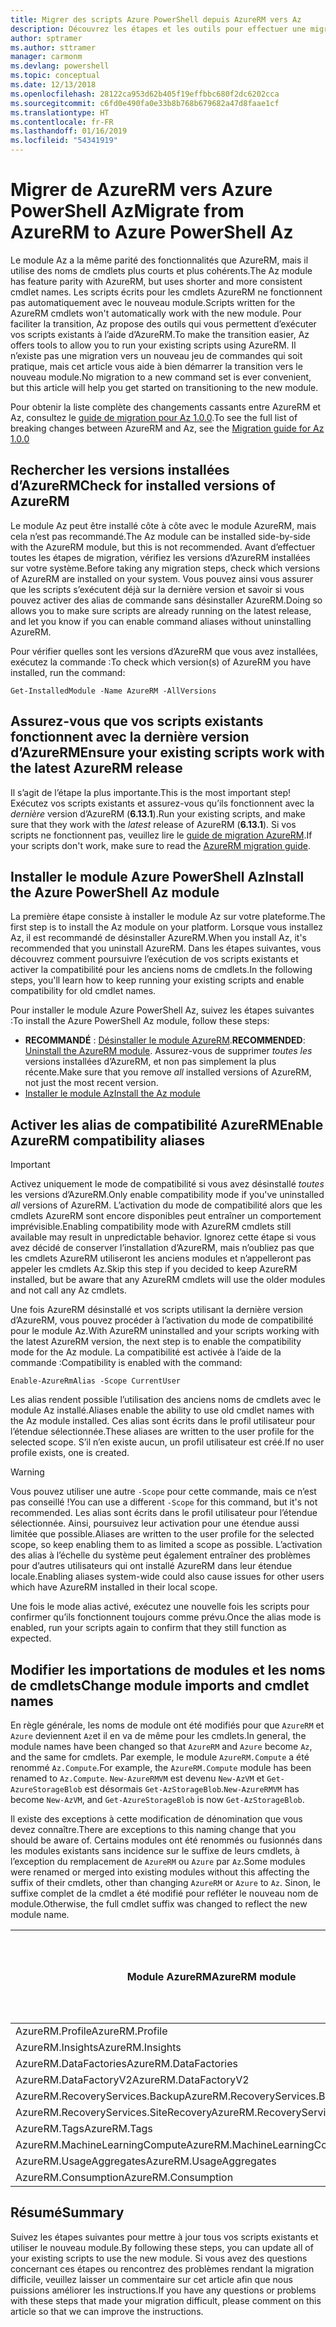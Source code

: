 ```yaml
---
title: Migrer des scripts Azure PowerShell depuis AzureRM vers Az
description: Découvrez les étapes et les outils pour effectuer une migration des scripts à partir du module AzureRM vers le nouveau module Az.
author: sptramer
ms.author: sttramer
manager: carmonm
ms.devlang: powershell
ms.topic: conceptual
ms.date: 12/13/2018
ms.openlocfilehash: 28122ca953d62b405f19effbbc680f2dc6202cca
ms.sourcegitcommit: c6fd0e490fa0e33b8b768b679682a47d8faae1cf
ms.translationtype: HT
ms.contentlocale: fr-FR
ms.lasthandoff: 01/16/2019
ms.locfileid: "54341919"
---
```

# <a name="migrate-from-azurerm-to-azure-powershell-az"></a><span data-ttu-id="c08c8-103">Migrer de AzureRM vers Azure PowerShell Az</span><span class="sxs-lookup"><span data-stu-id="c08c8-103">Migrate from AzureRM to Azure PowerShell Az</span></span>

<span data-ttu-id="c08c8-104">Le module Az a la même parité des fonctionnalités que AzureRM, mais il utilise des noms de cmdlets plus courts et plus cohérents.</span><span class="sxs-lookup"><span data-stu-id="c08c8-104">The Az module has feature parity with AzureRM, but uses shorter and more consistent cmdlet names.</span></span>
<span data-ttu-id="c08c8-105">Les scripts écrits pour les cmdlets AzureRM ne fonctionnent pas automatiquement avec le nouveau module.</span><span class="sxs-lookup"><span data-stu-id="c08c8-105">Scripts written for the AzureRM cmdlets won't automatically work with the new module.</span></span> <span data-ttu-id="c08c8-106">Pour faciliter la transition, Az propose des outils qui vous permettent d’exécuter vos scripts existants à l’aide d’AzureRM.</span><span class="sxs-lookup"><span data-stu-id="c08c8-106">To make the transition easier, Az offers tools to allow you to run your existing scripts using AzureRM.</span></span> <span data-ttu-id="c08c8-107">Il n’existe pas une migration vers un nouveau jeu de commandes qui soit pratique, mais cet article vous aide à bien démarrer la transition vers le nouveau module.</span><span class="sxs-lookup"><span data-stu-id="c08c8-107">No migration to a new command set is ever convenient, but this article will help you get started on transitioning to the new module.</span></span>

<span data-ttu-id="c08c8-108">Pour obtenir la liste complète des changements cassants entre AzureRM et Az, consultez le [guide de migration pour Az 1.0.0](migrate-az-1.0.0.md).</span><span class="sxs-lookup"><span data-stu-id="c08c8-108">To see the full list of breaking changes between AzureRM and Az, see the [Migration guide for Az 1.0.0](migrate-az-1.0.0.md)</span></span>

## <a name="check-for-installed-versions-of-azurerm"></a><span data-ttu-id="c08c8-109">Rechercher les versions installées d’AzureRM</span><span class="sxs-lookup"><span data-stu-id="c08c8-109">Check for installed versions of AzureRM</span></span>

<span data-ttu-id="c08c8-110">Le module Az peut être installé côte à côte avec le module AzureRM, mais cela n’est pas recommandé.</span><span class="sxs-lookup"><span data-stu-id="c08c8-110">The Az module can be installed side-by-side with the AzureRM module, but this is not recommended.</span></span> <span data-ttu-id="c08c8-111">Avant d’effectuer toutes les étapes de migration, vérifiez les versions d’AzureRM installées sur votre système.</span><span class="sxs-lookup"><span data-stu-id="c08c8-111">Before taking any migration steps, check which versions of AzureRM are installed on your system.</span></span> <span data-ttu-id="c08c8-112">Vous pouvez ainsi vous assurer que les scripts s’exécutent déjà sur la dernière version et savoir si vous pouvez activer des alias de commande sans désinstaller AzureRM.</span><span class="sxs-lookup"><span data-stu-id="c08c8-112">Doing so allows you to make sure scripts are already running on the latest release, and let you know if you can enable command aliases without uninstalling AzureRM.</span></span>

<span data-ttu-id="c08c8-113">Pour vérifier quelles sont les versions d’AzureRM que vous avez installées, exécutez la commande :</span><span class="sxs-lookup"><span data-stu-id="c08c8-113">To check which version(s) of AzureRM you have installed, run the command:</span></span>

```powershell-interactive
Get-InstalledModule -Name AzureRM -AllVersions
```

## <a name="ensure-your-existing-scripts-work-with-the-latest-azurerm-release"></a><span data-ttu-id="c08c8-114">Assurez-vous que vos scripts existants fonctionnent avec la dernière version d’AzureRM</span><span class="sxs-lookup"><span data-stu-id="c08c8-114">Ensure your existing scripts work with the latest AzureRM release</span></span>

<span data-ttu-id="c08c8-115">Il s’agit de l’étape la plus importante.</span><span class="sxs-lookup"><span data-stu-id="c08c8-115">This is the most important step!</span></span> <span data-ttu-id="c08c8-116">Exécutez vos scripts existants et assurez-vous qu’ils fonctionnent avec la _dernière_ version d’AzureRM (__6.13.1__).</span><span class="sxs-lookup"><span data-stu-id="c08c8-116">Run your existing scripts, and make sure that they work with the _latest_ release of AzureRM (__6.13.1__).</span></span> <span data-ttu-id="c08c8-117">Si vos scripts ne fonctionnent pas, veuillez lire le [guide de migration AzureRM](/powershell/azure/azurerm/migration-guide.6.0.0).</span><span class="sxs-lookup"><span data-stu-id="c08c8-117">If your scripts don't work, make sure to read the [AzureRM migration guide](/powershell/azure/azurerm/migration-guide.6.0.0).</span></span>

## <a name="install-the-azure-powershell-az-module"></a><span data-ttu-id="c08c8-118">Installer le module Azure PowerShell Az</span><span class="sxs-lookup"><span data-stu-id="c08c8-118">Install the Azure PowerShell Az module</span></span>

<span data-ttu-id="c08c8-119">La première étape consiste à installer le module Az sur votre plateforme.</span><span class="sxs-lookup"><span data-stu-id="c08c8-119">The first step is to install the Az module on your platform.</span></span> <span data-ttu-id="c08c8-120">Lorsque vous installez Az, il est recommandé de désinstaller AzureRM.</span><span class="sxs-lookup"><span data-stu-id="c08c8-120">When you install Az, it's recommended that you uninstall AzureRM.</span></span> <span data-ttu-id="c08c8-121">Dans les étapes suivantes, vous découvrez comment poursuivre l’exécution de vos scripts existants et activer la compatibilité pour les anciens noms de cmdlets.</span><span class="sxs-lookup"><span data-stu-id="c08c8-121">In the following steps, you'll learn how to keep running your existing scripts and enable compatibility for old cmdlet names.</span></span>

<span data-ttu-id="c08c8-122">Pour installer le module Azure PowerShell Az, suivez les étapes suivantes :</span><span class="sxs-lookup"><span data-stu-id="c08c8-122">To install the Azure PowerShell Az module, follow these steps:</span></span>

* <span data-ttu-id="c08c8-123">__RECOMMANDÉ__ : [Désinstaller le module AzureRM](/powershell/azure/uninstall-az-ps#uninstall-the-azurerm-module).</span><span class="sxs-lookup"><span data-stu-id="c08c8-123">__RECOMMENDED__: [Uninstall the AzureRM module](/powershell/azure/uninstall-az-ps#uninstall-the-azurerm-module).</span></span>
  <span data-ttu-id="c08c8-124">Assurez-vous de supprimer _toutes les_ versions installées d’AzureRM, et non pas simplement la plus récente.</span><span class="sxs-lookup"><span data-stu-id="c08c8-124">Make sure that you remove _all_ installed versions of AzureRM, not just the most recent version.</span></span>
* [<span data-ttu-id="c08c8-125">Installer le module Az</span><span class="sxs-lookup"><span data-stu-id="c08c8-125">Install the Az module</span></span>](install-az-ps.md)

## <a name="a-namealiasesenable-azurerm-compatibility-aliases"></a><span data-ttu-id="c08c8-126"><a name="aliases"/>Activer les alias de compatibilité AzureRM</span><span class="sxs-lookup"><span data-stu-id="c08c8-126"><a name="aliases"/>Enable AzureRM compatibility aliases</span></span> 

> [!IMPORTANT]
>
> <span data-ttu-id="c08c8-127">Activez uniquement le mode de compatibilité si vous avez désinstallé _toutes_ les versions d’AzureRM.</span><span class="sxs-lookup"><span data-stu-id="c08c8-127">Only enable compatibility mode if you've uninstalled _all_ versions of AzureRM.</span></span> <span data-ttu-id="c08c8-128">L’activation du mode de compatibilité alors que les cmdlets AzureRM sont encore disponibles peut entraîner un comportement imprévisible.</span><span class="sxs-lookup"><span data-stu-id="c08c8-128">Enabling compatibility mode with AzureRM cmdlets still available may result in unpredictable behavior.</span></span> <span data-ttu-id="c08c8-129">Ignorez cette étape si vous avez décidé de conserver l’installation d’AzureRM, mais n’oubliez pas que les cmdlets AzureRM utiliseront les anciens modules et n’appelleront pas appeler les cmdlets Az.</span><span class="sxs-lookup"><span data-stu-id="c08c8-129">Skip this step if you decided to keep AzureRM installed, but be aware that any AzureRM cmdlets will use the older modules and not call any Az cmdlets.</span></span>

<span data-ttu-id="c08c8-130">Une fois AzureRM désinstallé et vos scripts utilisant la dernière version d’AzureRM, vous pouvez procéder à l’activation du mode de compatibilité pour le module Az.</span><span class="sxs-lookup"><span data-stu-id="c08c8-130">With AzureRM uninstalled and your scripts working with the latest AzureRM version, the next step is to enable the compatibility mode for the Az module.</span></span> <span data-ttu-id="c08c8-131">La compatibilité est activée à l’aide de la commande :</span><span class="sxs-lookup"><span data-stu-id="c08c8-131">Compatibility is enabled with the command:</span></span>

```powershell-interactive
Enable-AzureRmAlias -Scope CurrentUser
```

<span data-ttu-id="c08c8-132">Les alias rendent possible l’utilisation des anciens noms de cmdlets avec le module Az installé.</span><span class="sxs-lookup"><span data-stu-id="c08c8-132">Aliases enable the ability to use old cmdlet names with the Az module installed.</span></span> <span data-ttu-id="c08c8-133">Ces alias sont écrits dans le profil utilisateur pour l’étendue sélectionnée.</span><span class="sxs-lookup"><span data-stu-id="c08c8-133">These aliases are written to the user profile for the selected scope.</span></span> <span data-ttu-id="c08c8-134">S’il n’en existe aucun, un profil utilisateur est créé.</span><span class="sxs-lookup"><span data-stu-id="c08c8-134">If no user profile exists, one is created.</span></span>

> [!WARNING]
>
> <span data-ttu-id="c08c8-135">Vous pouvez utiliser une autre `-Scope` pour cette commande, mais ce n’est pas conseillé !</span><span class="sxs-lookup"><span data-stu-id="c08c8-135">You can use a different `-Scope` for this command, but it's not recommended.</span></span> <span data-ttu-id="c08c8-136">Les alias sont écrits dans le profil utilisateur pour l’étendue sélectionnée. Ainsi, poursuivez leur activation pour une étendue aussi limitée que possible.</span><span class="sxs-lookup"><span data-stu-id="c08c8-136">Aliases are written to the user profile for the selected scope, so keep enabling them to as limited a scope as possible.</span></span> <span data-ttu-id="c08c8-137">L’activation des alias à l’échelle du système peut également entraîner des problèmes pour d’autres utilisateurs qui ont installé AzureRM dans leur étendue locale.</span><span class="sxs-lookup"><span data-stu-id="c08c8-137">Enabling aliases system-wide could also cause issues for other users which have AzureRM installed in their local scope.</span></span>

<span data-ttu-id="c08c8-138">Une fois le mode alias activé, exécutez une nouvelle fois les scripts pour confirmer qu’ils fonctionnent toujours comme prévu.</span><span class="sxs-lookup"><span data-stu-id="c08c8-138">Once the alias mode is enabled, run your scripts again to confirm that they still function as expected.</span></span> 

## <a name="change-module-imports-and-cmdlet-names"></a><span data-ttu-id="c08c8-139">Modifier les importations de modules et les noms de cmdlets</span><span class="sxs-lookup"><span data-stu-id="c08c8-139">Change module imports and cmdlet names</span></span>

<span data-ttu-id="c08c8-140">En règle générale, les noms de module ont été modifiés pour que `AzureRM` et `Azure` deviennent `Az`et il en va de même pour les cmdlets.</span><span class="sxs-lookup"><span data-stu-id="c08c8-140">In general, the module names have been changed so that `AzureRM` and `Azure` become `Az`, and the same for cmdlets.</span></span>
<span data-ttu-id="c08c8-141">Par exemple, le module `AzureRM.Compute` a été renommé `Az.Compute`.</span><span class="sxs-lookup"><span data-stu-id="c08c8-141">For example, the `AzureRM.Compute` module has been renamed to `Az.Compute`.</span></span> <span data-ttu-id="c08c8-142">`New-AzureRMVM` est devenu `New-AzVM` et `Get-AzureStorageBlob` est désormais `Get-AzStorageBlob`.</span><span class="sxs-lookup"><span data-stu-id="c08c8-142">`New-AzureRMVM` has become `New-AzVM`, and `Get-AzureStorageBlob` is now `Get-AzStorageBlob`.</span></span>

<span data-ttu-id="c08c8-143">Il existe des exceptions à cette modification de dénomination que vous devez connaître.</span><span class="sxs-lookup"><span data-stu-id="c08c8-143">There are exceptions to this naming change that you should be aware of.</span></span> <span data-ttu-id="c08c8-144">Certains modules ont été renommés ou fusionnés dans les modules existants sans incidence sur le suffixe de leurs cmdlets, à l’exception du remplacement de `AzureRM` ou `Azure` par `Az`.</span><span class="sxs-lookup"><span data-stu-id="c08c8-144">Some modules were renamed or merged into existing modules without this affecting the suffix of their cmdlets, other than changing `AzureRM` or `Azure` to `Az`.</span></span> <span data-ttu-id="c08c8-145">Sinon, le suffixe complet de la cmdlet a été modifié pour refléter le nouveau nom de module.</span><span class="sxs-lookup"><span data-stu-id="c08c8-145">Otherwise, the full cmdlet suffix was changed to reflect the new module name.</span></span>

| <span data-ttu-id="c08c8-146">Module AzureRM</span><span class="sxs-lookup"><span data-stu-id="c08c8-146">AzureRM module</span></span> | <span data-ttu-id="c08c8-147">Module Az</span><span class="sxs-lookup"><span data-stu-id="c08c8-147">Az module</span></span> | <span data-ttu-id="c08c8-148">Suffixe de cmdlet modifié ?</span><span class="sxs-lookup"><span data-stu-id="c08c8-148">Cmdlet suffix changed?</span></span> |
|----------------|-----------|------------------------|
| <span data-ttu-id="c08c8-149">AzureRM.Profile</span><span class="sxs-lookup"><span data-stu-id="c08c8-149">AzureRM.Profile</span></span> | <span data-ttu-id="c08c8-150">Az.Accounts</span><span class="sxs-lookup"><span data-stu-id="c08c8-150">Az.Accounts</span></span> | <span data-ttu-id="c08c8-151">Oui</span><span class="sxs-lookup"><span data-stu-id="c08c8-151">Yes</span></span> |
| <span data-ttu-id="c08c8-152">AzureRM.Insights</span><span class="sxs-lookup"><span data-stu-id="c08c8-152">AzureRM.Insights</span></span> | <span data-ttu-id="c08c8-153">Az.Monitor</span><span class="sxs-lookup"><span data-stu-id="c08c8-153">Az.Monitor</span></span> | <span data-ttu-id="c08c8-154">Oui</span><span class="sxs-lookup"><span data-stu-id="c08c8-154">Yes</span></span> |
| <span data-ttu-id="c08c8-155">AzureRM.DataFactories</span><span class="sxs-lookup"><span data-stu-id="c08c8-155">AzureRM.DataFactories</span></span> | <span data-ttu-id="c08c8-156">Az.DataFactory</span><span class="sxs-lookup"><span data-stu-id="c08c8-156">Az.DataFactory</span></span> | <span data-ttu-id="c08c8-157">Oui</span><span class="sxs-lookup"><span data-stu-id="c08c8-157">Yes</span></span> |
| <span data-ttu-id="c08c8-158">AzureRM.DataFactoryV2</span><span class="sxs-lookup"><span data-stu-id="c08c8-158">AzureRM.DataFactoryV2</span></span> | <span data-ttu-id="c08c8-159">Az.DataFactory</span><span class="sxs-lookup"><span data-stu-id="c08c8-159">Az.DataFactory</span></span> | <span data-ttu-id="c08c8-160">Oui</span><span class="sxs-lookup"><span data-stu-id="c08c8-160">Yes</span></span> |
| <span data-ttu-id="c08c8-161">AzureRM.RecoveryServices.Backup</span><span class="sxs-lookup"><span data-stu-id="c08c8-161">AzureRM.RecoveryServices.Backup</span></span> | <span data-ttu-id="c08c8-162">Az.RecoveryServices</span><span class="sxs-lookup"><span data-stu-id="c08c8-162">Az.RecoveryServices</span></span> | <span data-ttu-id="c08c8-163">Non </span><span class="sxs-lookup"><span data-stu-id="c08c8-163">No</span></span> |
| <span data-ttu-id="c08c8-164">AzureRM.RecoveryServices.SiteRecovery</span><span class="sxs-lookup"><span data-stu-id="c08c8-164">AzureRM.RecoveryServices.SiteRecovery</span></span> | <span data-ttu-id="c08c8-165">Az.RecoveryServices</span><span class="sxs-lookup"><span data-stu-id="c08c8-165">Az.RecoveryServices</span></span> | <span data-ttu-id="c08c8-166">Non </span><span class="sxs-lookup"><span data-stu-id="c08c8-166">No</span></span> |
| <span data-ttu-id="c08c8-167">AzureRM.Tags</span><span class="sxs-lookup"><span data-stu-id="c08c8-167">AzureRM.Tags</span></span> | <span data-ttu-id="c08c8-168">Az.Resources</span><span class="sxs-lookup"><span data-stu-id="c08c8-168">Az.Resources</span></span> | <span data-ttu-id="c08c8-169">Non </span><span class="sxs-lookup"><span data-stu-id="c08c8-169">No</span></span> |
| <span data-ttu-id="c08c8-170">AzureRM.MachineLearningCompute</span><span class="sxs-lookup"><span data-stu-id="c08c8-170">AzureRM.MachineLearningCompute</span></span> | <span data-ttu-id="c08c8-171">Az.MachineLearning</span><span class="sxs-lookup"><span data-stu-id="c08c8-171">Az.MachineLearning</span></span> | <span data-ttu-id="c08c8-172">Non </span><span class="sxs-lookup"><span data-stu-id="c08c8-172">No</span></span> |
| <span data-ttu-id="c08c8-173">AzureRM.UsageAggregates</span><span class="sxs-lookup"><span data-stu-id="c08c8-173">AzureRM.UsageAggregates</span></span> | <span data-ttu-id="c08c8-174">Az.Billing</span><span class="sxs-lookup"><span data-stu-id="c08c8-174">Az.Billing</span></span> | <span data-ttu-id="c08c8-175">Non </span><span class="sxs-lookup"><span data-stu-id="c08c8-175">No</span></span> |
| <span data-ttu-id="c08c8-176">AzureRM.Consumption</span><span class="sxs-lookup"><span data-stu-id="c08c8-176">AzureRM.Consumption</span></span> | <span data-ttu-id="c08c8-177">Az.Billing</span><span class="sxs-lookup"><span data-stu-id="c08c8-177">Az.Billing</span></span> | <span data-ttu-id="c08c8-178">Non </span><span class="sxs-lookup"><span data-stu-id="c08c8-178">No</span></span> |

## <a name="summary"></a><span data-ttu-id="c08c8-179">Résumé</span><span class="sxs-lookup"><span data-stu-id="c08c8-179">Summary</span></span>

<span data-ttu-id="c08c8-180">Suivez les étapes suivantes pour mettre à jour tous vos scripts existants et utiliser le nouveau module.</span><span class="sxs-lookup"><span data-stu-id="c08c8-180">By following these steps, you can update all of your existing scripts to use the new module.</span></span> <span data-ttu-id="c08c8-181">Si vous avez des questions concernant ces étapes ou rencontrez des problèmes rendant la migration difficile, veuillez laisser un commentaire sur cet article afin que nous puissions améliorer les instructions.</span><span class="sxs-lookup"><span data-stu-id="c08c8-181">If you have any questions or problems with these steps that made your migration difficult, please comment on this article so that we can improve the instructions.</span></span>
